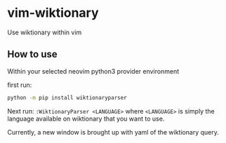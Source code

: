 # vim-wiktionary
Use wiktionary within vim

## How to use

Within your selected neovim python3 provider environment

first run:

```bash
python -m pip install wiktionaryparser
```

Next run: `:WiktionaryParser <LANGUAGE>` where `<LANGUAGE>` is simply the language available on wiktionary that you want to use.

Currently, a new window is brought up with yaml of the wiktionary query.
